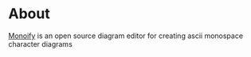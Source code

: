 # About

[Monoify](https://monoify.io) is an open source diagram editor for creating ascii monospace character diagrams

